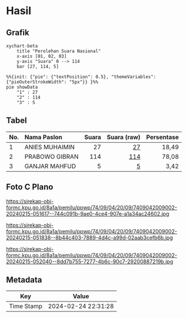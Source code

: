 # Hasil

## Grafik

```mermaid
xychart-beta
    title "Perolehan Suara Nasional"
    x-axis [01, 02, 03]
    y-axis "Suara" 0 --> 114
    bar [27, 114, 5]
```

```mermaid
%%{init: {"pie": {"textPosition": 0.5}, "themeVariables": {"pieOuterStrokeWidth": "5px"}} }%%
pie showData
    "1" : 27
    "2" : 114
    "3" : 5
```

## Tabel

| No. | Nama Paslon    | Suara | Suara (raw) | Persentase |
|:--- |:-------------- | -----:| -----------:| ----------:|
| 1   | ANIES MUHAIMIN | 27    | [27][p-1]   | 18,49      |
| 2   | PRABOWO GIBRAN | 114   | [114][p-2]  | 78,08      |
| 3   | GANJAR MAHFUD  | 5     | [5][p-3]    | 3,42       |


[p-1]: https://github.com/gigit-pemilu/pemilu-2024/blob/main/pilpres/hitung-suara/sub/74-sulawesi-tenggara/sub/09-konawe-utara/sub/04-molawe/sub/2009-tapuemea/sub/002-tps/sub/paslon-1.txt
[p-2]: https://github.com/gigit-pemilu/pemilu-2024/blob/main/pilpres/hitung-suara/sub/74-sulawesi-tenggara/sub/09-konawe-utara/sub/04-molawe/sub/2009-tapuemea/sub/002-tps/sub/paslon-2.txt
[p-3]: https://github.com/gigit-pemilu/pemilu-2024/blob/main/pilpres/hitung-suara/sub/74-sulawesi-tenggara/sub/09-konawe-utara/sub/04-molawe/sub/2009-tapuemea/sub/002-tps/sub/paslon-3.txt

## Foto C Plano

https://sirekap-obj-formc.kpu.go.id/8a1a/pemilu/ppwp/74/09/04/20/09/7409042009002-20240215-051617--744c091b-9ae0-4ce4-907e-a1a34ac24602.jpg

https://sirekap-obj-formc.kpu.go.id/8a1a/pemilu/ppwp/74/09/04/20/09/7409042009002-20240215-051838--8b44c403-7889-4d4c-a99d-02aab3cefb6b.jpg

https://sirekap-obj-formc.kpu.go.id/8a1a/pemilu/ppwp/74/09/04/20/09/7409042009002-20240215-052040--8dd7b755-7277-4b6c-90c7-29200887219b.jpg


## Metadata

| Key        | Value               |
| ---------- | ------------------- |
| Time Stamp | 2024-02-24 22:31:28 |



